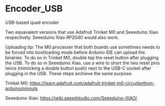 # Encoder_USB
 USB-based quad encoder

Two equavalent versions that use Adafruit Trinket M0 and Seeeduino Xiao respectively. Seeeduino Xiao RP2040 would also work.

Uploading tip: The M0 processer that both boards use sometimes needs to be forced into bootloading mode before Arduino IDE can upload the binaries. To do so in Trinket M0, double tap the reset button after plugging the USB. To do so in Seeeduino Xiao, use a wire to short the two reset pins twice (mimicking a double button push) next to the USB-C socket after plugging in the USB. These steps archieve the same purpose.

Trinket M0: https://learn.adafruit.com/adafruit-trinket-m0-circuitpython-arduino/pinouts

Seeeduino Xiao: https://wiki.seeedstudio.com/Seeeduino-XIAO/
